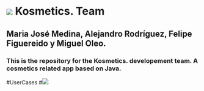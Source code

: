 # ![](https://raw.githubusercontent.com/miguelob/Kosmetics_team/master/projectISW19/media/icons/Main_Logo.png) Kosmetics. Team
## Maria José Medina, Alejandro Rodríguez, Felipe Figuereido y Miguel Oleo.
### This is the repository for the Kosmetics. developement team. A cosmetics related app based on Java.

#UserCases
#![](https://raw.githubusercontent.com/miguelob/Kosmetics_team/master/UseCases.png)



